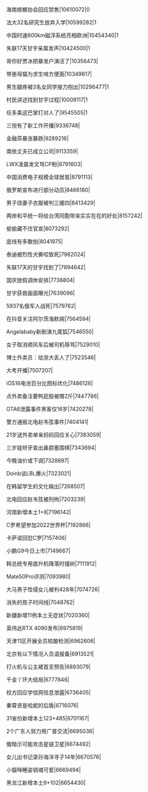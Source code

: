海南槟榔协会回应禁售|10610072|0

法大32名研究生放弃入学|10599282|1

中国时速600km磁浮系统亮相欧洲|10454340|1

失联17天甘宇亲属发声|10424500|1

哥你好贾冰把暴发户演活了|10356473|

带崽母猫为求生啃方便面|10349817|

男生腿疼被3名女同学接力抱出|10296477|1

村民讲述找到甘宇过程|10009117|1

任多美这巴掌打对人了|9545505|1

三悦有了新工作开播|9336748|

金融茶暴涨暴跌|9289216|

南依丈夫已成立公司|9113359|

LWX凌晨发文骂CP粉|8791603|

中国消费电子规模全球居首|8791113|

俄罗斯宣布进行部分动员|8466180|

男子烧妻子衣服被判三缓四|8413429|

两岸和平统一将给台湾同胞带来实实在在的好处|8157242|

偷偷藏不住官宣|8073292|

底线有多敢拍|8041975|

泰迪被烈性犬撕咬致死|7982024|

失联17天的甘宇找到了|7894642|

国庆放假调休安排|7736804|

甘宇获救画面曝光|7639096|

5937名俄军人战死|7579762|

在抖音关注阿尔茨海默病|7564594|

Angelababy新剧演九尾狐|7546550|

女子取消顺风车后被司机辱骂|7529010|

博士外卖员：给浙大丢人了|7523546|

大考开播|7507207|

iOS16电池百分比图标优化|7486126|

点外卖备注要鸭屁股被赠2斤|7447786|

GTA6泄露事件黑客仅16岁|7420278|

警方通报北电赵韦弦事件|7404141|

21岁送外卖单亲妈妈回应关心|7383059|

三岁娃矫牙查出鼻腔塞围棋|7343694|

今晚油价或下调|7328697|

Doinb谈LBL爆火|7323021|

在韩留学生的文化输出|7268507|

北电回应赵韦弦被刑拘|7203239|

河南新增本土1+8|7196142|

C罗希望参加2022世界杯|7192866|

卡萨诺回怼C罗|7157406|

小鹏G9今日上市|7149667|

韩总统专用直升机降落时撞树|7111912|

Mate50Pro评测|7093980|

大马男子性侵女儿被判428年|7074726|

消失的孩子时间线|7048762|

新疆新增11例本土无症状|7020360|

英伟达RTX 4090发布|6975819|

天津11区开展全员核酸检测|6962606|

北京有以下情况人员请报备|6913521|

打火机与公主裙首支预告|6893079|

千金丫环大结局|6777846|

校方回应学信网信息泄露|6736405|

秦霄贤是哈妮的后盾|6716076|

31省份新增本土123+485|6701167|

2个广东人努力用广普交流|6695036|

俄暗示可能攻击星链卫星|6674492|

女儿出书记录孙海洋寻子14年|6670576|

小猫咪睡姿销魂可爱|6669494|

黑龙江新增本土9+102|6654430|

